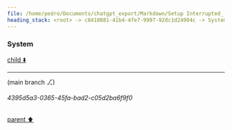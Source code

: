 ```yaml
---
file: /home/pedro/Documents/chatgpt_export/Markdown/Setup Interrupted_ Try Again.md
heading_stack: <root> -> c8410881-41b4-4fe7-9997-92dc1d24904c -> System
---
```

### System

[child ⬇️](#4395d5a3-0365-45fa-bad2-c05d2ba6f9f0)

---

(main branch ⎇)
###### 4395d5a3-0365-45fa-bad2-c05d2ba6f9f0
[parent ⬆️](#c8410881-41b4-4fe7-9997-92dc1d24904c)
